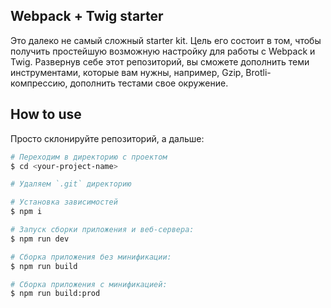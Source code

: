 Webpack + Twig starter
---

Это далеко не самый сложный starter kit. Цель его состоит в том, чтобы получить простейшую возможную настройку для работы с Webpack и Twig. Развернув себе этот репозиторий, вы сможете дополнить теми инструментами, которые вам нужны, например, Gzip, Brotli-компрессию, дополнить тестами свое окружение.

## How to use

Просто склонируйте репозиторий, а дальше:

```bash
# Переходим в директорию с проектом
$ cd <your-project-name>

# Удаляем `.git` директорию

# Установка зависимостей
$ npm i

# Запуск сборки приложения и веб-сервера:
$ npm run dev

# Сборка приложения без минификации: 
$ npm run build

# Сборка приложения с минификацией: 
$ npm run build:prod
```
